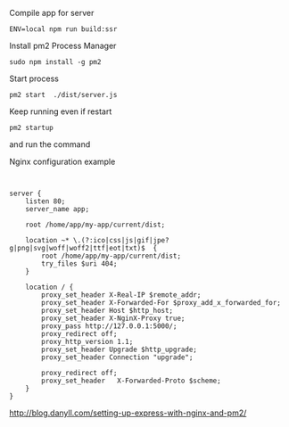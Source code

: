 Compile app for server 
```
ENV=local npm run build:ssr
```


Install pm2 Process Manager
```
sudo npm install -g pm2
```

Start process
```
pm2 start  ./dist/server.js
```

Keep running even if restart
```
pm2 startup
```
and run the command


Nginx configuration example
```


server {
    listen 80;
    server_name app;

    root /home/app/my-app/current/dist;

    location ~* \.(?:ico|css|js|gif|jpe?g|png|svg|woff|woff2|ttf|eot|txt)$  {
        root /home/app/my-app/current/dist;
        try_files $uri 404;
    }

    location / {
        proxy_set_header X-Real-IP $remote_addr;
        proxy_set_header X-Forwarded-For $proxy_add_x_forwarded_for;
        proxy_set_header Host $http_host;
        proxy_set_header X-NginX-Proxy true;
        proxy_pass http://127.0.0.1:5000/;
        proxy_redirect off;
        proxy_http_version 1.1;
        proxy_set_header Upgrade $http_upgrade;
        proxy_set_header Connection "upgrade";
    
        proxy_redirect off;
        proxy_set_header   X-Forwarded-Proto $scheme;
    }
}

```


http://blog.danyll.com/setting-up-express-with-nginx-and-pm2/